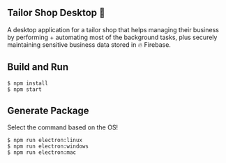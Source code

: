 ## Tailor Shop Desktop :tshirt:

A desktop application for a tailor shop that helps managing their business by performing + automating most of the background tasks, plus securely maintaining sensitive business data stored in :fire: Firebase.

## Build and Run

```console
$ npm install
$ npm start
```

## Generate Package

Select the command based on the OS!

```console
$ npm run electron:linux
$ npm run electron:windows
$ npm run electron:mac
```